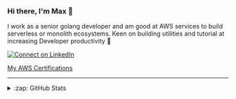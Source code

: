 ### Hi there, I'm Max 👋

I work as a senior golang developer and am good at AWS services to build serverless or monolith ecosystems. Keen on building utilities and tutorial at increasing Developer productivity 🙌


[![Connect on LinkedIn](https://img.shields.io/badge/--linkedin?label=LinkedIn&logo=LinkedIn&style=social)](https://www.linkedin.com/in/jhaohenghu)

[My AWS Certifications](https://www.credly.com/users/max-hu.6cc82f12)

---

<details>
  <summary>:zap: GitHub Stats</summary>

  <img align="left" alt="jhaoheng's GitHub Stats" src="https://github-readme-stats.codestackr.vercel.app/api?username=jhaoheng&show_icons=true&hide_border=true" />

</details>

<br />

[website]: https://jhaoheng.github.io/blogpost/
[course]: http://vsCodeHero.com
[twitter]: https://
[youtube]: https://
[instagram]: https://
[linkedin]: https://www.linkedin.com/in/jhaohenghu

[golang]: https://golang.org/
[aws]: https://aws.amazon.com/tw/certification/?nc2=sb_ce_co
[mysql]: https://www.mysql.com/
[git]: https://git-scm.com/
[github]: https://github.com/
[terminal]: https://goole.com

